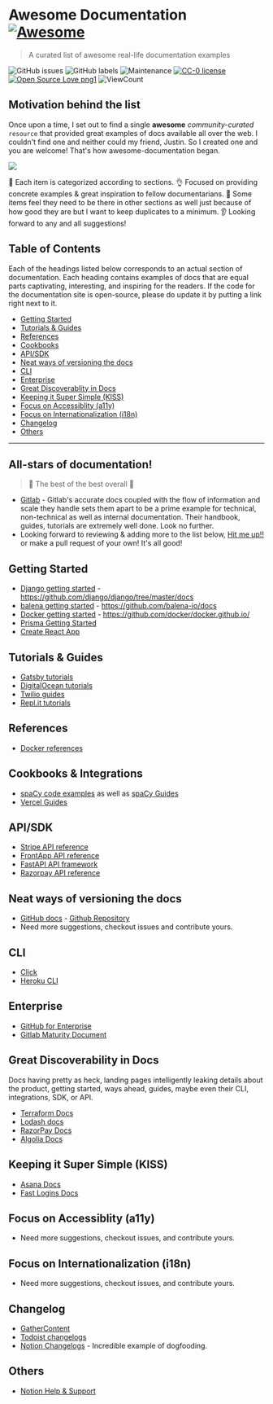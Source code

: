 # Awesome Documentation [![Awesome](https://awesome.re/badge.svg)](https://awesome.re)

> A curated list of awesome real-life documentation examples 

![GitHub issues](https://img.shields.io/github/issues-raw/vipulgupta2048/awesome-documentation?color=brightgreen&style=plastic) ![GitHub labels](https://img.shields.io/github/labels/vipulgupta2048/awesome-documentation/help-wanted?color=red&style=plastic) ![Maintenance](https://img.shields.io/maintenance/yes/2020?style=plastic&color=blueviolet) [![CC-0 license](https://img.shields.io/badge/License-CC--0-blue.svg)](https://creativecommons.org/licenses/by-nd/4.0) [![Open Source Love png1](https://badges.frapsoft.com/os/v1/open-source.png?v=103)](https://github.com/ellerbrock/open-source-badges/) ![ViewCount](https://views.whatilearened.today/views/github/vipulgupta2048/awesome-documentation.svg) 


## Motivation behind the list

Once upon a time, I set out to find a single **awesome** _community-curated_ `resource` that provided great examples of docs available all over the web. I couldn't find one and neither could my friend, Justin. So I created one and you are welcome! That's how awesome-documentation began. 

![](https://user-images.githubusercontent.com/22801822/99884009-f25b2f00-2c50-11eb-8d7c-a47387fb0c39.png)

🎯 Each item is categorized according to sections.
👌 Focused on providing concrete examples & great inspiration to fellow documentarians. 
📄 Some items feel they need to be there in other sections as well just because of how good they are but I want to keep duplicates to a minimum.
👂 Looking forward to any and all suggestions!

## Table of Contents

Each of the headings listed below corresponds to an actual section of documentation. Each heading contains examples of docs that are equal parts captivating, interesting, and inspiring for the readers. If the code for the documentation site is open-source, please do update it by putting a link right next to it. 

- [Getting Started](#getting-started)
- [Tutorials & Guides](#tutorials--guides)
- [References](#references)
- [Cookbooks](#cookbooks)
- [API/SDK](#apisdk)
- [Neat ways of versioning the docs](#neat-ways-of-versioning-the-docs)
- [CLI](#cli)
- [Enterprise](#enterprise)
- [Great Discoverablity in Docs](#great-discoverablity-in-docs)
- [Keeping it Super Simple (KISS)](#keeping-it-super-simple-kiss)
- [Focus on Accessiblity (a11y)](#focus-on-accessiblity-a11y)
- [Focus on Internationalization (i18n)](#focus-on-internationalization-i18n)
- [Changelog](#changelog)
- [Others](#others)

---

## All-stars of documentation!

> 🌟 The best of the best overall 🌟 

- [Gitlab](https://about.gitlab.com/resources/) - Gitlab's accurate docs coupled with the flow of information and scale they handle sets them apart to be a prime example for technical, non-technical as well as internal documentation. Their handbook, guides, tutorials are extremely well done. Look no further.
- Looking forward to reviewing & adding more to the list below, [Hit me up!!](https://twitter.com/vipulgupta2048) or make a pull request of your own! It's all good!


## Getting Started 

- [Django getting started](https://www.djangoproject.com/start/) - https://github.com/django/django/tree/master/docs
- [balena getting started](https://www.balena.io/docs/learn/getting-started/raspberrypi3/nodejs/) - https://github.com/balena-io/docs
- [Docker getting started](https://docs.docker.com/get-started/) - https://github.com/docker/docker.github.io/
- [Prisma Getting Started](https://www.prisma.io/docs/getting-started/quickstart-typescript)
- [Create React App](https://create-react-app.dev/docs/getting-started)


## Tutorials & Guides

- [Gatsby tutorials](https://www.gatsbyjs.com/tutorial/)
- [DigitalOcean tutorials](https://www.digitalocean.com/community/tutorials)
- [Twilio guides](https://www.twilio.com/docs/whatsapp/tutorial/send-whatsapp-notification-messages-templates)
- [Repl.it tutorials](https://docs.repl.it/tutorials/00-overview)


## References

- [Docker references](https://docs.docker.com/reference/)


## Cookbooks & Integrations

- [spaCy code examples](https://spacy.io/usage/examples) as well as [spaCy Guides](https://spacy.io/usage/linguistic-features)
- [Vercel Guides](https://vercel.com/guides)
 

## API/SDK

- [Stripe API reference](https://stripe.com/docs/api)
- [FrontApp API reference](https://dev.frontapp.com/reference/contact-groups)
- [FastAPI API framework](https://fastapi.tiangolo.com/)
- [Razorpay API reference](https://razorpay.com/docs/api/)


## Neat ways of versioning the docs

- [GitHub docs](https://docs.github.com/en/free-pro-team@latest/github) - [Github Repository](https://github.com/github/docs)
- Need more suggestions, checkout issues and contribute yours.


## CLI

- [Click](https://click.palletsprojects.com/en/7.x/)
- [Heroku CLI](https://devcenter.heroku.com/articles/heroku-cli)


## Enterprise

- [GitHub for Enterprise](https://docs.github.com/en/enterprise-server@2.22/admin)
- [Gitlab Maturity Document](https://about.gitlab.com/direction/maturity/) 


## Great Discoverability in Docs

Docs having pretty as heck, landing pages intelligently leaking details about the product, getting started, ways ahead, guides, maybe even their CLI, integrations, SDK, or API. 

- [Terraform Docs](https://www.terraform.io/docs/index.html)
- [Lodash docs](https://lodash.com/docs/4.17.15)
- [RazorPay Docs](https://razorpay.com/docs/)
- [Algolia Docs](https://www.algolia.com/doc/)


## Keeping it Super Simple (KISS)

- [Asana Docs](https://asana.com/guide)
- [Fast Logins Docs](https://www.fast.co/docs) 


## Focus on Accessiblity (a11y)

- Need more suggestions, checkout issues, and contribute yours.


## Focus on Internationalization (i18n)

- Need more suggestions, checkout issues, and contribute yours.


## Changelog

- [GatherContent](https://gathercontent.com/whats-new)
- [Todoist changelogs](https://get.todoist.help/hc/en-us/sections/360004759319-Changelogs)
- [Notion Changelogs](https://www.notion.so/What-s-New-157765353f2c4705bd45474e5ba8b46c) - Incredible example of dogfooding.


## Others
- [Notion Help & Support](https://www.notion.so/Help-Support-e040febf70a94950b8620e6f00005004)
